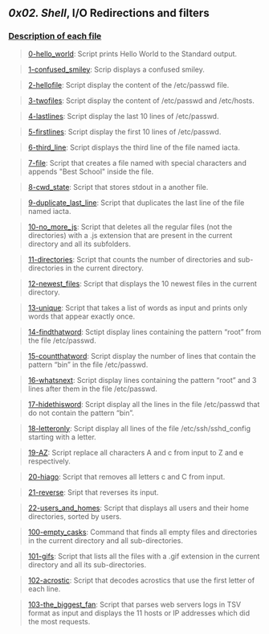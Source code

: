 ## *0x02. Shell*, __I/O__ Redirections and filters

### <u>Description of each file</u>

> [0-hello_world](./0-hello_world): Script prints Hello World to the Standard output.

> [1-confused_smiley](./1-confused_smiley): Scrip displays a confused smiley.

> [2-hellofile](./2-hellofile): Script display the content of the /etc/passwd file.

> [3-twofiles](./3-twofiles): Script display the content of /etc/passwd and /etc/hosts.

> [4-lastlines](./4-lastlines): Script display the last 10 lines of /etc/passwd.

> [5-firstlines](./5-firstlines): Script display the first 10 lines of /etc/passwd.

> [6-third_line](./6-third_line): Script displays the third line of the file named iacta.

> [7-file](./7-file): Script that creates a file named with special characters and appends "Best School" inside the file.

> [8-cwd_state](./8-cwd_state): Script that stores stdout in a another file.

> [9-duplicate_last_line](./9-duplicate_last_line): Script that duplicates the last line of the file named iacta.

> [10-no_more_js](./10-no_more_js): Script that deletes all the regular files (not the directories) with a .js extension that are present in the current directory and all its subfolders.

> [11-directories](./11-directories): Script that counts the number of directories and sub-directories in the current directory.

> [12-newest_files](./12-newest_files): Script that displays the 10 newest files in the current directory.

> [13-unique](./13-unique): Script that takes a list of words as input and prints only words that appear exactly once.

> [14-findthatword](./14-findthatword): Sctipt display lines containing the pattern “root” from the file /etc/passwd.

> [15-countthatword](./15-countthatword): Script display the number of lines that contain the pattern “bin” in the file /etc/passwd.

> [16-whatsnext](./16-whatsnext): Script display lines containing the pattern “root” and 3 lines after them in the file /etc/passwd.

> [17-hidethisword](./17-hidethisword): Script display all the lines in the file /etc/passwd that do not contain the pattern “bin”.

> [18-letteronly](./18-letteronly): Script display all lines of the file /etc/ssh/sshd_config starting with a letter.

> [19-AZ](./19-AZ): Script replace all characters A and c from input to Z and e respectively.

> [20-hiago](./20-hiago): Script that removes all letters c and C from input.

> [21-reverse](./21-reverse): Sript that reverses its input.

> [22-users_and_homes](./22-users_and_homes): Script that displays all users and their home directories, sorted by users.

> [100-empty_casks](./100-empty_casks): Command that finds all empty files and directories in the current directory and all sub-directories.

> [101-gifs](./101-gifs): Script that lists all the files with a .gif extension in the current directory and all its sub-directories.

> [102-acrostic](./102-acrostic): Script that decodes acrostics that use the first letter of each line.

> [103-the_biggest_fan](./103-the_biggest_fan): Script that parses web servers logs in TSV format as input and displays the 11 hosts or IP addresses which did the most requests.
